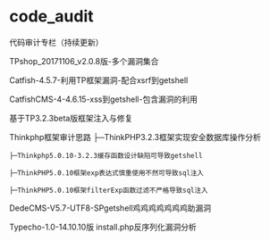 # code_audit
代码审计专栏（持续更新）

TPshop_20171106_v2.0.8版-多个漏洞集合

Catfish-4.5.7-利用TP框架漏洞-配合xsrf到getshell

CatfishCMS-4-4.6.15-xss到getshell-包含漏洞的利用

基于TP3.2.3beta版框架注入与修复

Thinkphp框架审计思路
    ├─ThinkPHP3.2.3框架实现安全数据库操作分析

    ├─Thinkphp5.0.10-3.2.3缓存函数设计缺陷可导致getshell

    ├─ThinkPHP5.0.10框架exp表达式慎重使用不然可导致sql注入

    ├─ThinkPHP5.0.10框架filterExp函数过滤不严格导致sql注入

DedeCMS-V5.7-UTF8-SPgetshell鸡鸡鸡鸡鸡鸡鸡助漏洞

Typecho-1.0-14.10.10版 install.php反序列化漏洞分析